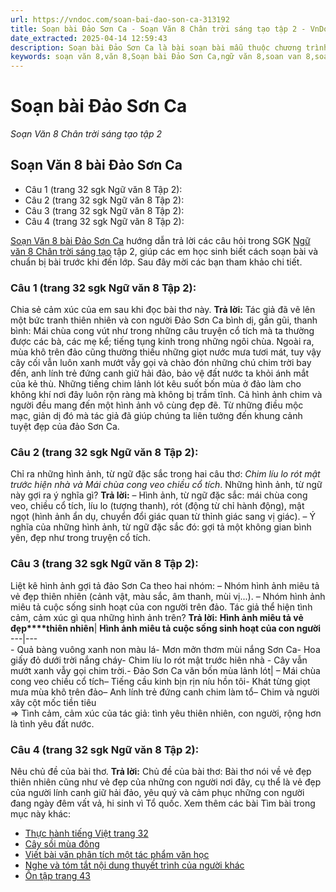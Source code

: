```yaml
---
url: https://vndoc.com/soan-bai-dao-son-ca-313192
title: Soạn bài Đảo Sơn Ca - Soạn Văn 8 Chân trời sáng tạo tập 2 - VnDoc.com
date_extracted: 2025-04-14 12:59:43
description: Soạn bài Đảo Sơn Ca là bài soạn bài mẫu thuộc chương trình Ngữ văn lớp 8 Chân trời sáng tạo, học kì 2. Mời các bạn cùng tham khảo bài soạn để chuẩn bị cho bài học sắp tới của mình.
keywords: soạn văn 8,văn 8,Soạn bài Đảo Sơn Ca,ngữ văn 8,soan van 8,soạn văn lớp 8,giải văn 8,soạn văn 8 tập 2,soạn văn 8 Đảo Sơn Ca,soạn Đảo Sơn Ca,soạn văn 8 chân trời sáng tạo,văn 8 chân trời sáng tạo,ngữ văn 8 chân trời sáng tạo,Đảo Sơn Ca,soạn bài Đảo Sơn Ca ngữ văn 8 ctst,soạn văn 8 ctst
---
```


# Soạn bài Đảo Sơn Ca
 _Soạn Văn 8 Chân trời sáng tạo tập 2_
## Soạn Văn 8 bài Đảo Sơn Ca
  * Câu 1 \(trang 32 sgk Ngữ văn 8 Tập 2\): 
  * Câu 2 \(trang 32 sgk Ngữ văn 8 Tập 2\): 
  * Câu 3 \(trang 32 sgk Ngữ văn 8 Tập 2\): 
  * Câu 4 \(trang 32 sgk Ngữ văn 8 Tập 2\): 

[Soạn Văn 8 bài Đảo Sơn Ca](<https://vndoc.com/soan-bai-dao-son-ca-313192>) hướng dẫn trả lời các câu hỏi trong SGK [Ngữ văn 8 Chân trời sáng tạo](<https://vndoc.com/ngu-van-8-chan-troi-sang-tao>) tập 2, giúp các em học sinh biết cách soạn bài và chuẩn bị bài trước khi đến lớp. Sau đây mời các bạn tham khảo chi tiết.
### **Câu 1 \(trang 32 sgk Ngữ văn 8 Tập 2\):**
Chia sẻ cảm xúc của em sau khi đọc bài thơ này.
**Trả lời:**
Tác giả đã vẽ lên một bức tranh thiên nhiên và con người Đảo Sơn Ca bình dị, gần gũi, thanh bình: Mái chùa cong vút như trong những câu truyện cổ tích mà ta thường được các bà, các mẹ kể; tiếng tụng kinh trong những ngôi chùa. Ngoài ra, mùa khô trên đảo cũng thường thiếu những giọt nước mưa tươi mát, tuy vậy cây cối vẫn luôn xanh mướt vẫy gọi và chào đón những chú chim trời bay đến, anh lính trẻ đứng canh giữ hải đảo, bảo vệ đất nước ta khỏi ánh mắt của kẻ thù. Những tiếng chim lảnh lót kêu suốt bốn mùa ở đảo làm cho không khí nơi đây luôn rộn ràng mà không bị trầm tĩnh. Cả hình ảnh chim và người đều mang đến một hình ảnh vô cùng đẹp đẽ. Từ những điều mộc mạc, giản dị đó mà tác giả đã giúp chúng ta liên tưởng đến khung cảnh tuyệt đẹp của đảo Sơn Ca.
### **Câu 2 \(trang 32 sgk Ngữ văn 8 Tập 2\):**
Chỉ ra những hình ảnh, từ ngữ đặc sắc trong hai câu thơ: _Chim líu lo rót mật trước hiện nhà và Mái chùa cong veo chiều cổ tích_. Những hình ảnh, từ ngữ này gợi ra ý nghĩa gì?
**Trả lời:**
– Hình ảnh, từ ngữ đặc sắc: mái chùa cong veo, chiều cổ tích, líu lo \(tượng thanh\), rót \(động từ chỉ hành động\), mật ngọt \(hình ảnh ẩn dụ, chuyển đổi giác quan từ thỉnh giác sang vị giác\).
– Ý nghĩa của những hình ảnh, từ ngữ đặc sắc đó: gợi tả một không gian bình yên, đẹp như trong truyện cổ tích.
### **Câu 3 \(trang 32 sgk Ngữ văn 8 Tập 2\):**
Liệt kê hình ảnh gợi tả đảo Sơn Ca theo hai nhóm:
– Nhóm hình ảnh miêu tả vẻ đẹp thiên nhiên \(cảnh vật, màu sắc, âm thanh, mùi vị...\).
– Nhóm hình ảnh miêu tả cuộc sống sinh hoạt của con người trên đảo.
Tác giả thể hiện tình cảm, cảm xúc gì qua những hình ảnh trên?
**Trả lời:**
**Hình ảnh miêu tả vẻ đẹp****thiên nhiên**| **Hình ảnh miêu tả cuộc sống sinh hoạt của con người**  
---|---  
\- Quả bàng vuông xanh non màu lá\- Mơn mởn thơm mùi nắng Sơn Ca\- Hoa giấy đỏ dưới trời nắng cháy\- Chim líu lo rót mật trước hiên nhà - Cây vẫn mướt xanh vẫy gọi chim trời.\- Đảo Sơn Ca văn bốn mùa lảnh lót| – Mái chùa cong veo chiều cổ tích– Tiếng cầu kinh bịn rịn níu hồn tôi\- Khát từng giọt mưa mùa khô trên đảo– Anh lính trẻ đứng canh chim làm tổ– Chim và người xây cột mốc tiền tiêu  
=> Tình cảm, cảm xúc của tác giả: tình yêu thiên nhiên, con người, rộng hơn là tình yêu đất nước.
### **Câu 4 \(trang 32 sgk Ngữ văn 8 Tập 2\):**
Nêu chủ đề của bài thơ.
**Trả lời:**
Chủ đề của bài thơ: Bài thơ nói về vẻ đẹp thiên nhiên cũng như vẻ đẹp của những con người nơi đây, cụ thể là vẻ đẹp của người lính canh giữ hải đảo, yêu quý và cảm phục những con người đang ngày đêm vất vả, hi sinh vì Tổ quốc.
Xem thêm các bài Tìm bài trong mục này khác:
  * [Thực hành tiếng Việt trang 32](</soan-bai-thuc-hanh-tieng-viet-trang-32-313763>)
  * [Cây sồi mùa đông](</soan-bai-cay-soi-mua-dong-313766>)
  * [Viết bài văn phân tích một tác phẩm văn học](</soan-bai-viet-bai-van-phan-tich-mot-tac-pham-van-hoc-chan-troi-sang-tao-313769>)
  * [Nghe và tóm tắt nội dung thuyết trình của người khác](</soan-bai-nghe-va-tom-tat-noi-dung-thuyet-trinh-cua-nguoi-khac-chan-troi-sang-tao-313770>)
  * [Ôn tập trang 43](</soan-bai-on-tap-trang-43-313772>)


